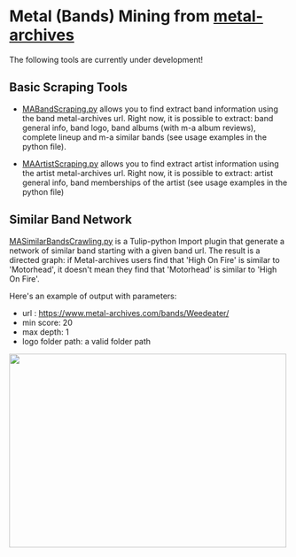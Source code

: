 # Metal (Bands) Mining from [metal-archives](https://www.metal-archives.com/)

The following tools are currently under development!

## Basic Scraping Tools

- [MABandScraping.py](https://github.com/fqueyroi/tulip_plugins/tree/master/MetalArchivesScraping/MABandScraping.py) allows you to find extract band information using the band metal-archives url. Right now, it is possible to extract: band general info, band logo, band albums (with m-a album reviews), complete lineup and m-a similar bands  (see usage examples in the python file).

- [MAArtistScraping.py](https://github.com/fqueyroi/tulip_plugins/tree/master/MetalArchivesScraping/MAArtistScraping.py) allows you to find extract artist information using the artist metal-archives url. Right now, it is possible to extract: artist general info, band memberships of the artist (see usage examples in the python file)

## Similar Band Network

[MASimilarBandsCrawling.py](https://github.com/fqueyroi/tulip_plugins/tree/master/MetalArchivesScraping/MASimilarBandsCrawling.py) is a Tulip-python Import plugin that generate a network of similar band starting with a given band url. The result is a directed graph: if Metal-archives users find that 'High On Fire' is similar to 'Motorhead', it doesn't mean they find that 'Motorhead' is similar to 'High On Fire'.

Here's an example of output with parameters:
- url : https://www.metal-archives.com/bands/Weedeater/
- min score: 20
- max depth: 1
- logo folder path: a valid folder path

<img src="https://i.imgur.com/vSFSf4Z.png" width="500" height="350">
